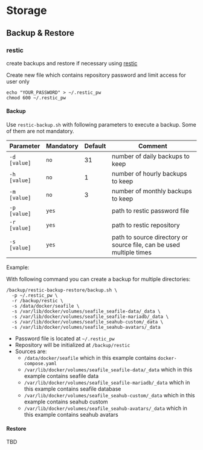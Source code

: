 # Storage

## Backup & Restore

### restic
create backups and restore if necessary using [restic](https://restic.net/)

Create new file which contains repository password and limit access for user only
```
echo "YOUR_PASSWORD" > ~/.restic_pw
chmod 600 ~/.restic_pw
```

#### Backup
Use `restic-backup.sh` with following parameters to execute a backup. Some of them are not mandatory.

| Parameter    | Mandatory | Default | Comment                                                             |
|--------------|-----------|---------|---------------------------------------------------------------------|
| `-d [value]` | `no`      | 31      | number of daily backups to keep                                     |
| `-h [value]` | `no`      | 1       | number of hourly backups to keep                                    |
| `-m [value]` | `no`      | 3       | number of monthly backups to keep                                   |
| `-p [value]` | `yes`     |         | path to restic password file                                        |
| `-r [value]` | `yes`     |         | path to restic repository                                           |
| `-s [value]` | `yes`     |         | path to source directory or source file, can be used multiple times |

Example:

With following command you can create a backup for multiple directories:

```
/backup/restic-backup-restore/backup.sh \
  -p ~/.restic_pw \
  -r /backup/restic \
  -s /data/docker/seafile \
  -s /var/lib/docker/volumes/seafile_seafile-data/_data \
  -s /var/lib/docker/volumes/seafile_seafile-mariadb/_data \
  -s /var/lib/docker/volumes/seafile_seahub-custom/_data \
  -s /var/lib/docker/volumes/seafile_seahub-avatars/_data
```

- Password file is located at `~/.restic_pw`
- Repository will be initialized at `/backup/restic`
- Sources are:
    - `/data/docker/seafile` which in this example contains `docker-compose.yaml`
    - `/var/lib/docker/volumes/seafile_seafile-data/_data` which in this example contains seafile data
    - `/var/lib/docker/volumes/seafile_seafile-mariadb/_data` which in this example contains seafile database
    - `/var/lib/docker/volumes/seafile_seahub-custom/_data` which in this example contains seahub custom
    - `/var/lib/docker/volumes/seafile_seahub-avatars/_data` which in this example contains seahub avatars

#### Restore
TBD